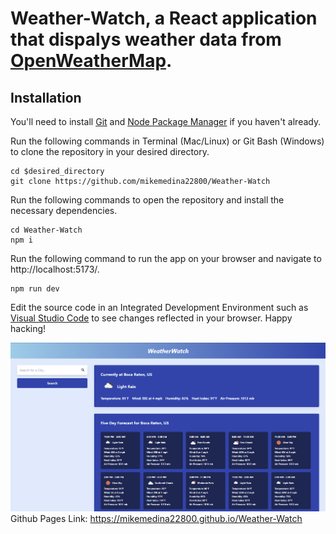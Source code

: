 # Weather-Watch, a React application that dispalys weather data from [OpenWeatherMap](https://openweathermap.org/).

## Installation

You'll need to install [Git](https://git-scm.com/downloads) and [Node Package Manager](https://www.npmjs.com/) if you haven't already.

Run the following commands in Terminal (Mac/Linux) or Git Bash (Windows) to clone the repository in your desired directory.
```
cd $desired_directory
git clone https://github.com/mikemedina22800/Weather-Watch
```

Run the following commands to open the repository and install the necessary dependencies.
```
cd Weather-Watch
npm i
```

Run the following command to run the app on your browser and navigate to http://localhost:5173/.
```
npm run dev
```

Edit the source code in an Integrated Development Environment such as [Visual Studio Code](https://code.visualstudio.com/) to see changes reflected in your browser. Happy hacking!

![](./public/screenshot.png)
Github Pages Link: https://mikemedina22800.github.io/Weather-Watch



